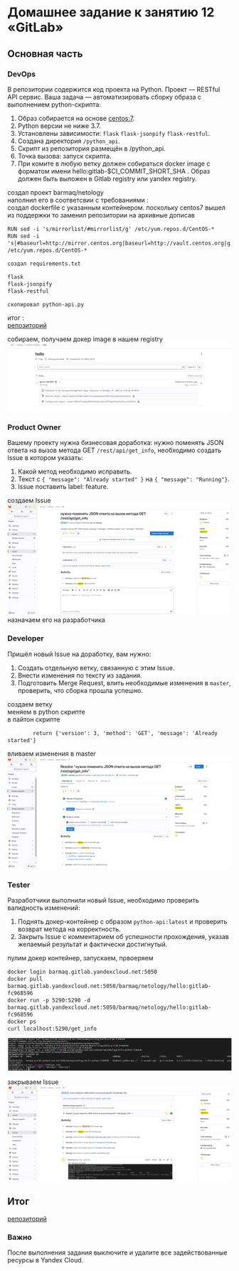 # Домашнее задание к занятию 12 «GitLab»

## Основная часть

### DevOps

В репозитории содержится код проекта на Python. Проект — RESTful API сервис. Ваша задача — автоматизировать сборку образа с выполнением python-скрипта:

1. Образ собирается на основе [centos:7](https://hub.docker.com/_/centos?tab=tags&page=1&ordering=last_updated).
2. Python версии не ниже 3.7.
3. Установлены зависимости: `flask` `flask-jsonpify` `flask-restful`.
4. Создана директория `/python_api`.
5. Скрипт из репозитория размещён в /python_api.
6. Точка вызова: запуск скрипта.
7. При комите в любую ветку должен собираться docker image с форматом имени hello:gitlab-$CI_COMMIT_SHORT_SHA . Образ должен быть выложен в Gitlab registry или yandex registry.   

создал проект barmaq/netology  
наполнил его в соответсвии с требованиями :  
    создал dockerfile с указанным контейнером. поскольку centos7 вышел из поддержки то заменил репозитории на архивные  дописав 
```
RUN sed -i 's/mirrorlist/#mirrorlist/g' /etc/yum.repos.d/CentOS-*  
RUN sed -i 's|#baseurl=http://mirror.centos.org|baseurl=http://vault.centos.org|g' /etc/yum.repos.d/CentOS-*  
```
    создал requirements.txt  
```
flask  
flask-jsonpify  
flask-restful  
```
    скопировал python-api.py
  
итог :  
    [репозиторий](https://github.com/barmaq/9-ci-06-gitlab)  
  
собираем, получаем докер image в нашем registry  
![image](/images/image.png) 

### Product Owner

Вашему проекту нужна бизнесовая доработка: нужно поменять JSON ответа на вызов метода GET `/rest/api/get_info`, необходимо создать Issue в котором указать:

1. Какой метод необходимо исправить.
2. Текст с `{ "message": "Already started" }` на `{ "message": "Running"}`.
3. Issue поставить label: feature.

создаем Issue  
![issue](/images/issue.png)   
назначаем его на разработчика  


### Developer

Пришёл новый Issue на доработку, вам нужно:

1. Создать отдельную ветку, связанную с этим Issue.
2. Внести изменения по тексту из задания.
3. Подготовить Merge Request, влить необходимые изменения в `master`, проверить, что сборка прошла успешно.

создаем ветку  
меняем в python скрипте   
в пайтон  скрипте 
```
        return {'version': 3, 'method': 'GET', 'message': 'Already started'}
```
вливаем изменения в master  
![build_issue](/images/build_issue.png) 



### Tester

Разработчики выполнили новый Issue, необходимо проверить валидность изменений:

1. Поднять докер-контейнер с образом `python-api:latest` и проверить возврат метода на корректность.
2. Закрыть Issue с комментарием об успешности прохождения, указав желаемый результат и фактически достигнутый.

пулим докер контейнер, запускаем, првоеряем  
```
docker login barmaq.gitlab.yandexcloud.net:5050  
docker pull barmaq.gitlab.yandexcloud.net:5050/barmaq/netology/hello:gitlab-fc968596  
docker run -p 5290:5290 -d barmaq.gitlab.yandexcloud.net:5050/barmaq/netology/hello:gitlab-fc968596  
docker ps  
curl localhost:5290/get_info  
```
![test](/images/test.png) 

закрываем Issue  
![test_issue](/images/test_issue.png) 

## Итог

[репозиторий](https://github.com/barmaq/9-ci-06-gitlab)  

### Важно 
После выполнения задания выключите и удалите все задействованные ресурсы в Yandex Cloud.


